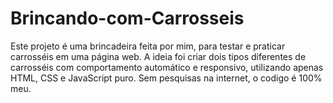 # Brincando-com-Carrosseis
Este projeto é uma brincadeira feita por mim, para testar e praticar carrosséis em uma página web. A ideia foi criar dois tipos diferentes de carrosséis com comportamento automático e responsivo, utilizando apenas HTML, CSS e JavaScript puro. Sem pesquisas na internet, o codigo é 100% meu.
